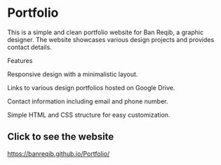 # Portfolio
This is a simple and clean portfolio website for Ban Reqib, a graphic designer. The website showcases various design projects and provides contact details.

Features

Responsive design with a minimalistic layout.

Links to various design portfolios hosted on Google Drive.

Contact information including email and phone number.

Simple HTML and CSS structure for easy customization.

## Click to see the website
https://banreqib.github.io/Portfolio/
